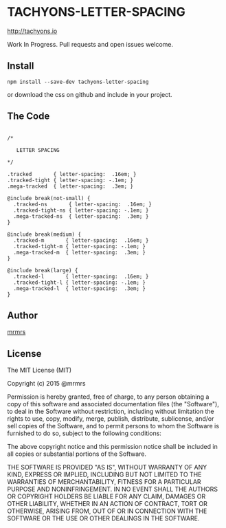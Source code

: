 # TACHYONS-LETTER-SPACING

http://tachyons.io

Work In Progress. Pull requests and open issues welcome.

## Install
```
npm install --save-dev tachyons-letter-spacing
```
or download the css on github and include in your project.

## The Code
```

/*

   LETTER SPACING

*/

.tracked       { letter-spacing:  .16em; }
.tracked-tight { letter-spacing: -.1em; }
.mega-tracked  { letter-spacing:  .3em; }

@include break(not-small) {
  .tracked-ns       { letter-spacing:  .16em; }
  .tracked-tight-ns { letter-spacing: -.1em; }
  .mega-tracked-ns  { letter-spacing:  .3em; }
}

@include break(medium) {
  .tracked-m       { letter-spacing:  .16em; }
  .tracked-tight-m { letter-spacing: -.1em; }
  .mega-tracked-m  { letter-spacing:  .3em; }
}

@include break(large) {
  .tracked-l       { letter-spacing:  .16em; }
  .tracked-tight-l { letter-spacing: -.1em; }
  .mega-tracked-l  { letter-spacing:  .3em; }
}
```

## Author

[mrmrs](http://mrmrs.io)

## License

The MIT License (MIT)

Copyright (c) 2015 @mrmrs

Permission is hereby granted, free of charge, to any person obtaining a copy
of this software and associated documentation files (the "Software"), to deal
in the Software without restriction, including without limitation the rights
to use, copy, modify, merge, publish, distribute, sublicense, and/or sell
copies of the Software, and to permit persons to whom the Software is
furnished to do so, subject to the following conditions:

The above copyright notice and this permission notice shall be included in
all copies or substantial portions of the Software.

THE SOFTWARE IS PROVIDED "AS IS", WITHOUT WARRANTY OF ANY KIND, EXPRESS OR
IMPLIED, INCLUDING BUT NOT LIMITED TO THE WARRANTIES OF MERCHANTABILITY,
FITNESS FOR A PARTICULAR PURPOSE AND NONINFRINGEMENT. IN NO EVENT SHALL THE
AUTHORS OR COPYRIGHT HOLDERS BE LIABLE FOR ANY CLAIM, DAMAGES OR OTHER
LIABILITY, WHETHER IN AN ACTION OF CONTRACT, TORT OR OTHERWISE, ARISING FROM,
OUT OF OR IN CONNECTION WITH THE SOFTWARE OR THE USE OR OTHER DEALINGS IN
THE SOFTWARE.

